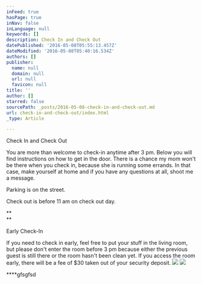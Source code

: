 ```yaml
---
inFeed: true
hasPage: true
inNav: false
inLanguage: null
keywords: []
description: Check In and Check Out
datePublished: '2016-05-08T05:55:13.457Z'
dateModified: '2016-05-08T05:40:16.534Z'
authors: []
publisher:
  name: null
  domain: null
  url: null
  favicon: null
title: ''
author: []
starred: false
sourcePath: _posts/2016-05-08-check-in-and-check-out.md
url: check-in-and-check-out/index.html
_type: Article

---
```

Check In and Check Out

You are more than welcome to check-in anytime after 3 pm. Below you will find instructions on how to get in the door. There is a chance my mom won't be there when you check in, because she is running some errands. In that case, make yourself at home and if you have any questions at all, shoot me a message.

Parking is on the street. 

Check out is before 11 am on check out day.

**  
**

Early Check-In

If you need to check in early, feel free to put your stuff in the living room, but please don't enter the room before 3 pm because either the previous guest is still there or the room hasn't been clean yet. If you access the room early, there will be a fee of $30 taken out of your security deposit.
![](https://the-grid-user-content.s3-us-west-2.amazonaws.com/ea4d27d3-88cc-4afe-97eb-af35d5ee7d8a.jpg)
![](https://the-grid-user-content.s3-us-west-2.amazonaws.com/c2ca1dd9-dc75-42cf-b791-00a5203da960.jpg)

****gfsgfsd